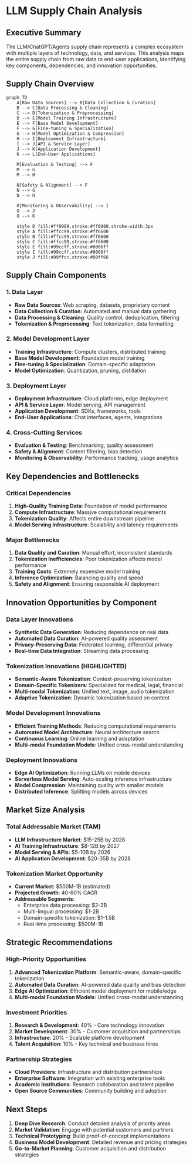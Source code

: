 # LLM Supply Chain Analysis

## Executive Summary

The LLM/ChatGPT/Agents supply chain represents a complex ecosystem with multiple layers of technology, data, and services. This analysis maps the entire supply chain from raw data to end-user applications, identifying key components, dependencies, and innovation opportunities.

## Supply Chain Overview

```mermaid
graph TD
    A[Raw Data Sources] --> B[Data Collection & Curation]
    B --> C[Data Processing & Cleaning]
    C --> D[Tokenization & Preprocessing]
    D --> E[Model Training Infrastructure]
    E --> F[Base Model Development]
    F --> G[Fine-tuning & Specialization]
    G --> H[Model Optimization & Compression]
    H --> I[Deployment Infrastructure]
    I --> J[API & Service Layer]
    J --> K[Application Development]
    K --> L[End-User Applications]
    
    M[Evaluation & Testing] --> F
    M --> G
    M --> H
    
    N[Safety & Alignment] --> F
    N --> G
    N --> H
    
    O[Monitoring & Observability] --> I
    O --> J
    O --> K
    
    style D fill:#ff9999,stroke:#ff0000,stroke-width:3px
    style A fill:#ffcc99,stroke:#ff6600
    style B fill:#ffcc99,stroke:#ff6600
    style C fill:#ffcc99,stroke:#ff6600
    style E fill:#99ccff,stroke:#0066ff
    style I fill:#99ccff,stroke:#0066ff
    style J fill:#99ffcc,stroke:#00ff66
```

## Supply Chain Components

### 1. Data Layer
- **Raw Data Sources**: Web scraping, datasets, proprietary content
- **Data Collection & Curation**: Automated and manual data gathering
- **Data Processing & Cleaning**: Quality control, deduplication, filtering
- **Tokenization & Preprocessing**: Text tokenization, data formatting

### 2. Model Development Layer
- **Training Infrastructure**: Compute clusters, distributed training
- **Base Model Development**: Foundation model training
- **Fine-tuning & Specialization**: Domain-specific adaptation
- **Model Optimization**: Quantization, pruning, distillation

### 3. Deployment Layer
- **Deployment Infrastructure**: Cloud platforms, edge deployment
- **API & Service Layer**: Model serving, API management
- **Application Development**: SDKs, frameworks, tools
- **End-User Applications**: Chat interfaces, agents, integrations

### 4. Cross-Cutting Services
- **Evaluation & Testing**: Benchmarking, quality assessment
- **Safety & Alignment**: Content filtering, bias detection
- **Monitoring & Observability**: Performance tracking, usage analytics

## Key Dependencies and Bottlenecks

### Critical Dependencies
1. **High-Quality Training Data**: Foundation of model performance
2. **Compute Infrastructure**: Massive computational requirements
3. **Tokenization Quality**: Affects entire downstream pipeline
4. **Model Serving Infrastructure**: Scalability and latency requirements

### Major Bottlenecks
1. **Data Quality and Curation**: Manual effort, inconsistent standards
2. **Tokenization Inefficiencies**: Poor tokenization affects model performance
3. **Training Costs**: Extremely expensive model training
4. **Inference Optimization**: Balancing quality and speed
5. **Safety and Alignment**: Ensuring responsible AI deployment

## Innovation Opportunities by Component

### Data Layer Innovations
- **Synthetic Data Generation**: Reducing dependence on real data
- **Automated Data Curation**: AI-powered quality assessment
- **Privacy-Preserving Data**: Federated learning, differential privacy
- **Real-time Data Integration**: Streaming data processing

### Tokenization Innovations (HIGHLIGHTED)
- **Semantic-Aware Tokenization**: Context-preserving tokenization
- **Domain-Specific Tokenizers**: Specialized for medical, legal, financial
- **Multi-modal Tokenization**: Unified text, image, audio tokenization
- **Adaptive Tokenization**: Dynamic tokenization based on content

### Model Development Innovations
- **Efficient Training Methods**: Reducing computational requirements
- **Automated Model Architecture**: Neural architecture search
- **Continuous Learning**: Online learning and adaptation
- **Multi-modal Foundation Models**: Unified cross-modal understanding

### Deployment Innovations
- **Edge AI Optimization**: Running LLMs on mobile devices
- **Serverless Model Serving**: Auto-scaling inference infrastructure
- **Model Compression**: Maintaining quality with smaller models
- **Distributed Inference**: Splitting models across devices

## Market Size Analysis

### Total Addressable Market (TAM)
- **LLM Infrastructure Market**: $15-25B by 2028
- **AI Training Infrastructure**: $8-12B by 2027
- **Model Serving & APIs**: $5-10B by 2026
- **AI Application Development**: $20-35B by 2028

### Tokenization Market Opportunity
- **Current Market**: $500M-1B (estimated)
- **Projected Growth**: 40-60% CAGR
- **Addressable Segments**:
  - Enterprise data processing: $2-3B
  - Multi-lingual processing: $1-2B
  - Domain-specific tokenization: $1-1.5B
  - Real-time processing: $500M-1B

## Strategic Recommendations

### High-Priority Opportunities
1. **Advanced Tokenization Platform**: Semantic-aware, domain-specific tokenization
2. **Automated Data Curation**: AI-powered data quality and bias detection
3. **Edge AI Optimization**: Efficient model deployment for mobile/edge
4. **Multi-modal Foundation Models**: Unified cross-modal understanding

### Investment Priorities
1. **Research & Development**: 40% - Core technology innovation
2. **Market Development**: 30% - Customer acquisition and partnerships
3. **Infrastructure**: 20% - Scalable platform development
4. **Talent Acquisition**: 10% - Key technical and business hires

### Partnership Strategies
- **Cloud Providers**: Infrastructure and distribution partnerships
- **Enterprise Software**: Integration with existing enterprise tools
- **Academic Institutions**: Research collaboration and talent pipeline
- **Open Source Communities**: Community building and adoption

## Next Steps

1. **Deep Dive Research**: Conduct detailed analysis of priority areas
2. **Market Validation**: Engage with potential customers and partners
3. **Technical Prototyping**: Build proof-of-concept implementations
4. **Business Model Development**: Detailed revenue and pricing strategies
5. **Go-to-Market Planning**: Customer acquisition and distribution strategies

